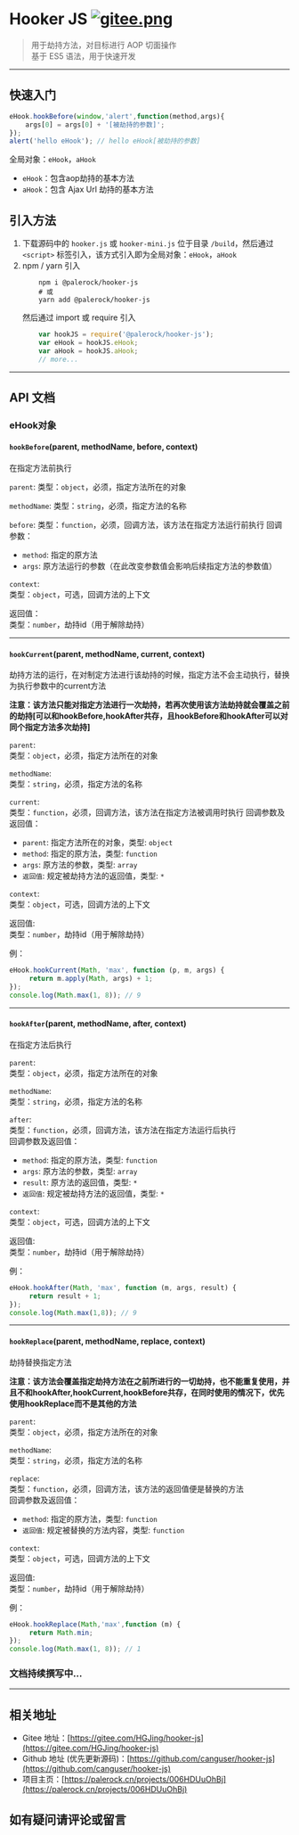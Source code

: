 # Hooker JS [![gitee.png](https://palerock.cn/api-provider/files/view?identity=L2FydGljbGUvaW1hZ2UvMjAyMDA2MjkxNTQyMTMwNzVXcWZyU2dTbC5wbmc=&w=15)](https://gitee.com/HGJing/everthing-hook)

> 用于劫持方法，对目标进行 AOP 切面操作  
基于 ES5 语法，用于快速开发

----------

## 快速入门

```javascript
eHook.hookBefore(window,'alert',function(method,args){
	args[0] = args[0] + '[被劫持的参数]';
});
alert('hello eHook'); // hello eHook[被劫持的参数]
```

全局对象：`eHook`，`aHook`

 - `eHook`：包含aop劫持的基本方法 
 - `aHook`：包含 Ajax Url 劫持的基本方法
 
## 引入方法
1. 下载源码中的 `hooker.js` 或 `hooker-mini.js` 位于目录 `/build`，然后通过 `<script>` 标签引入，该方式引入即为全局对象：`eHook`，`aHook`
2. npm / yarn 引入
	```shell script
		npm i @palerock/hooker-js
		# 或
		yarn add @palerock/hooker-js
	```
	然后通过 import 或 require 引入
	```javascript
		var hookJS = require('@palerock/hooker-js');
		var eHook = hookJS.eHook;
		var aHook = hookJS.aHook;
		// more...
	```
----------

## API 文档
### eHook对象
#### `hookBefore`(parent, methodName, before, context)

在指定方法前执行

`parent`:
类型：`object`，必须，指定方法所在的对象

`methodName`:
类型：`string`，必须，指定方法的名称

`before`:
类型：`function`，必须，回调方法，该方法在指定方法运行前执行
回调参数：  
- `method`: 指定的原方法
- `args`: 原方法运行的参数（在此改变参数值会影响后续指定方法的参数值）

`context`:  
类型：`object`，可选，回调方法的上下文  

返回值：  
类型：`number`，劫持id（用于解除劫持）  


----------
#### `hookCurrent`(parent, methodName, current, context)
劫持方法的运行，在对制定方法进行该劫持的时候，指定方法不会主动执行，替换为执行参数中的current方法

**注意：该方法只能对指定方法进行一次劫持，若再次使用该方法劫持就会覆盖之前的劫持[可以和hookBefore,hookAfter共存，且hookBefore和hookAfter可以对同个指定方法多次劫持]**

`parent`:  
类型：`object`，必须，指定方法所在的对象  

`methodName`:  
类型：`string`，必须，指定方法的名称  

`current`:  
类型：`function`，必须，回调方法，该方法在指定方法被调用时执行
回调参数及返回值：  
- `parent`: 指定方法所在的对象，类型: `object`
- `method`: 指定的原方法，类型: `function`
- `args`: 原方法的参数，类型: `array`
- `返回值`: 规定被劫持方法的返回值，类型: `*`

`context`:  
类型：`object`，可选，回调方法的上下文  

返回值:  
类型：`number`，劫持id（用于解除劫持） 

例：  
```javascript
eHook.hookCurrent(Math, 'max', function (p, m, args) {
     return m.apply(Math, args) + 1;
});
console.log(Math.max(1, 8)); // 9
```

----------

#### `hookAfter`(parent, methodName, after, context)

在指定方法后执行  

`parent`:  
类型：`object`，必须，指定方法所在的对象  

`methodName`:  
类型：`string`，必须，指定方法的名称  

`after`:  
类型：`function`，必须，回调方法，该方法在指定方法运行后执行  
回调参数及返回值：  
- `method`: 指定的原方法，类型: `function`
- `args`: 原方法的参数，类型: `array`
- `result`: 原方法的返回值，类型: `*`
- `返回值`: 规定被劫持方法的返回值，类型: `*`

`context`:  
类型：`object`，可选，回调方法的上下文  

返回值:  
类型：`number`，劫持id（用于解除劫持）  

例：
```javascript
eHook.hookAfter(Math, 'max', function (m, args, result) {
     return result + 1;
});
console.log(Math.max(1,8)); // 9
```

----------

#### `hookReplace`(parent, methodName, replace, context)

劫持替换指定方法  

**注意：该方法会覆盖指定劫持方法在之前所进行的一切劫持，也不能重复使用，并且不和hookAfter,hookCurrent,hookBefore共存，在同时使用的情况下，优先使用hookReplace而不是其他的方法**

`parent`:  
类型：`object`，必须，指定方法所在的对象  

`methodName`:  
类型：`string`，必须，指定方法的名称  

`replace`:  
类型：`function`，必须，回调方法，该方法的返回值便是替换的方法  
回调参数及返回值：  
- `method`: 指定的原方法，类型: `function`
- `返回值`: 规定被替换的方法内容，类型: `function`

`context`:  
类型：`object`，可选，回调方法的上下文  

返回值:  
类型：`number`，劫持id（用于解除劫持） 

例：  
```javascript
eHook.hookReplace(Math,'max',function (m) {
     return Math.min;
});
console.log(Math.max(1, 8)); // 1
```
### 文档持续撰写中...
----------

## 相关地址
- Gitee 地址：[https://gitee.com/HGJing/hooker-js](https://gitee.com/HGJing/hooker-js)
- Github 地址 (优先更新源码)：[https://github.com/canguser/hooker-js](https://github.com/canguser/hooker-js)
- 项目主页：[https://palerock.cn/projects/006HDUuOhBj](https://palerock.cn/projects/006HDUuOhBj)
## 如有疑问请评论或留言